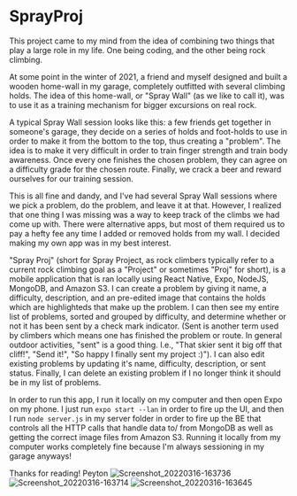 # SprayProj
This project came to my mind from the idea of combining two things that play a large role in my life. One being coding, and the other being rock climbing. 

At some point in the winter of 2021, a friend and myself designed and built a wooden home-wall in my garage, completely outfitted with several climbing holds. The idea of this
home-wall, or "Spray Wall" (as we like to call it), was to use it as a training mechanism for bigger excursions on real rock. 

A typical Spray Wall session looks like this: a few friends get together in someone's garage, they decide on a series of holds and foot-holds to use in order to make it from
the bottom to the top, thus creating a "problem". The idea is to make it very difficult in order to train finger strength and train body awareness. Once every one finishes the 
chosen problem, they can agree on a difficulty grade for the chosen route. Finally, we crack a beer and reward ourselves for our training session.

This is all fine and dandy, and I've had several Spray Wall sessions where we pick a problem, do the problem, and leave it at that. However, I realized that one thing I was missing
was a way to keep track of the climbs we had come up with. There were alternative apps, but most of them required us to pay a hefty fee any time I added or removed holds from 
my wall. I decided making my own app was in my best interest. 

"Spray Proj" (short for Spray Project, as rock climbers typically refer to a current rock climbing goal as a "Project" or sometimes "Proj" for short), is a mobile application
that is ran locally using React Native, Expo, NodeJS, MongoDB, and Amazon S3. I can create a problem by giving it name, a difficulty, description, and an pre-edited image
that contains the holds which are highlighteds that make up the problem. I can then see my entire list of problems, sorted and grouped by difficulty, and determine whether 
or not it has been sent by a check mark indicator. (Sent is another term used by climbers which means one has finished the problem or route. In general outdoor activities, "sent"
is a good thing. I.e., "That skier sent it big off that cliff!", "Send it!", "So happy I finally sent my project :)"). I can also edit existing problems by updating it's 
name, difficulty, description, or sent status. Finally, I can delete an existing problem if I no longer think it should be in my list of problems. 

In order to run this app, I run it locally on my computer and then open Expo on my phone. I just run `expo start --lan` in order to fire up the UI, and then I run `node server.js`
in my server folder in order to fire up the BE that controls all the HTTP calls that handle data to/ from MongoDB as well as getting the correct image files from Amazon S3. 
Running it locally from my computer works completely fine because I'm always sessioning in my garage anyways! 

Thanks for reading!
Peyton
![Screenshot_20220316-163736](https://user-images.githubusercontent.com/27656191/158702875-8a118273-d78a-49f5-9ed2-cd620a5fb1e0.png)
![Screenshot_20220316-163714](https://user-images.githubusercontent.com/27656191/158702877-7f1ca9ff-1517-4ba2-a86a-592af41c2c57.png)
![Screenshot_20220316-163645](https://user-images.githubusercontent.com/27656191/158702880-e4b939f9-934d-481d-a844-1bd2edb8e356.png)
